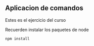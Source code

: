 ## Aplicacion de comandos

Estes es el ejercicio del curso

Recuerden instalar los paquetes de node

````
npm install
````
